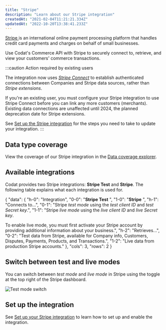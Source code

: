 ```yaml
---
title: "Stripe"
description: "Learn about our Stripe integration"
createdAt: "2021-02-04T11:21:21.334Z"
updatedAt: "2022-10-20T13:38:41.233Z"
---
```


<a className="external" href="https://stripe.com/" target="_blank">
  Stripe
</a> is an international online payment processing platform that handles credit card
payments and charges on behalf of small businesses.

Use Codat's Commerce API with Stripe to securely connect to, retrieve, and view your customers' commerce transactions.

:::caution Action required by existing users

The integration now uses <a className="external" href="https://stripe.com/docs/connect" target="_blank">_Stripe Connect_</a> to establish authenticated connections between Companies and Stripe data sources, rather than _Stripe extensions_.

If you're an existing user, you must configure your Stripe integration to use Stripe Connect before you can link any more customers (merchants). Existing data connections are unaffected until 2024, the planned deprecation date for Stripe extensions.

See [Set up the Stripe integration](/commerce-stripe-setup) for the steps you need to take to update your integration.
:::

## Data type coverage

View the coverage of our Stripe integration in the <a className="external" href="https://knowledge.codat.io/supported-features/commerce?view=tab-by-integration&integrationKey=exgd" target="_blank">Data coverage explorer</a>.

## Available integrations

Codat provides two Stripe integrations: **Stripe Test** and **Stripe**. The following table explains what each integration is used for.


{
"data": {
"h-0": "Integration",
"0-0": "**Stripe Test** ",
"1-0": "**Stripe** ",
"h-1": "Connects to...",
"0-1": "Stripe _test mode_ using the _test client ID_ and _test Secret key_.",
"1-1": "Stripe _live mode_ using the _live client ID_ and _live Secret key_.

To enable live mode, you must first activate your Stripe account by providing additional information about your business.",
"h-2": "Retrieves...",
"0-2": "Test data from Stripe, available for Company info, Customers, Disputes, Payments, Products, and Transactions.",
"1-2": "Live data from production Stripe accounts."
},
"cols": 3,
"rows": 2
}


## Switch between test and live modes

You can switch between _test mode_ and _live mode_ in Stripe using the toggle at the top right of the Stripe dashboard.

![Test mode switch](/img/old/80db658-stripe-test-mode-switch.png "The Test mode toggle at the top-right of the Stripe developer dashboard.")

## Set up the integration

See [Set up your Stripe integration](/commerce-stripe-setup) to learn how to set up and enable the integration.
